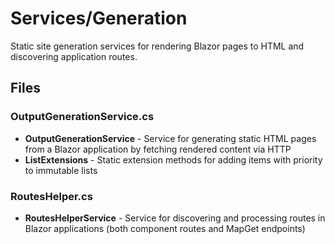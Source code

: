 # Services/Generation

Static site generation services for rendering Blazor pages to HTML and discovering application routes.

## Files

### OutputGenerationService.cs
- **OutputGenerationService** - Service for generating static HTML pages from a Blazor application by fetching rendered content via HTTP
- **ListExtensions** - Static extension methods for adding items with priority to immutable lists

### RoutesHelper.cs
- **RoutesHelperService** - Service for discovering and processing routes in Blazor applications (both component routes and MapGet endpoints)
